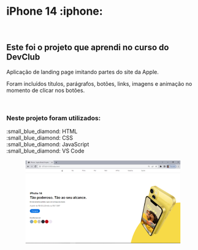 <h1> iPhone 14 :iphone: </h1>
<br>

<h2> Este foi o projeto que aprendi no curso do DevClub </h2>

<p> Aplicação de landing page imitando partes do site da Apple. </p>
<p> Foram incluídos títulos, parágrafos, botões, links, imagens e animação no momento de clicar nos botões. </p>
<br>

<h3> Neste projeto foram utilizados: </h3>
  :small_blue_diamond: HTML 
<br>
  :small_blue_diamond: CSS
<br>
  :small_blue_diamond: JavaScript
<br>
  :small_blue_diamond: VS Code 
<br>
<br>

<div align="center">
  <a href="https://github.com/dornascarol/iPhone14/blob/master/video/iPhone%20-%20Apple%20(Brasil)%20Projeto_cortado.mp4"> <img width="80%" src="https://github.com/dornascarol/iPhone14/blob/master/img/Projeto.png?raw=true"/> </a>
</div>
